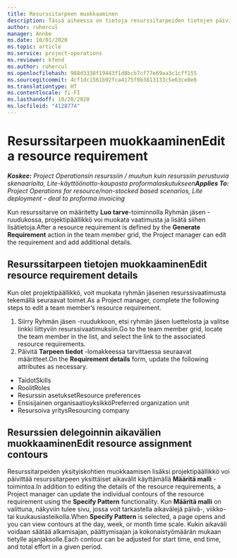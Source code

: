 ```yaml
---
title: Resurssitarpeen muokkaaminen
description: Tässä aiheessa on tietoja resurssitarpeiden tietojen päivittämisestä.
author: ruhercul
manager: Annbe
ms.date: 10/01/2020
ms.topic: article
ms.service: project-operations
ms.reviewer: kfend
ms.author: ruhercul
ms.openlocfilehash: 988d3338f19443f1d8bcb7cf77e69aa3c1cff155
ms.sourcegitcommit: 4cf1dc1561b92fca4175f0b3813133c5e63ce8e6
ms.translationtype: HT
ms.contentlocale: fi-FI
ms.lasthandoff: 10/28/2020
ms.locfileid: "4128774"
---
```

# <a name="edit-a-resource-requirement"></a><span data-ttu-id="929a6-103">Resurssitarpeen muokkaaminen</span><span class="sxs-lookup"><span data-stu-id="929a6-103">Edit a resource requirement</span></span>

<span data-ttu-id="929a6-104">_**Koskee:** Project Operationsin resurssiin / muuhun kuin resurssiin perustuvia skenaarioita, Lite-käyttöönotto-kaupasta proformalaskutukseen_</span><span class="sxs-lookup"><span data-stu-id="929a6-104">_**Applies To:** Project Operations for resource/non-stocked based scenarios, Lite deployment - deal to proforma invoicing_</span></span>

<span data-ttu-id="929a6-105">Kun resurssitarve on määritetty **Luo tarve**-toiminnolla Ryhmän jäsen -ruudukossa, projektipäällikkö voi muokata vaatimusta ja lisätä siihen lisätietoja.</span><span class="sxs-lookup"><span data-stu-id="929a6-105">After a resource requirement is defined by the **Generate Requirement** action in the team member grid, the Project manager can edit the requirement and add additional details.</span></span>

## <a name="edit-resource-requirement-details"></a><span data-ttu-id="929a6-106">Resurssitarpeen tietojen muokkaaminen</span><span class="sxs-lookup"><span data-stu-id="929a6-106">Edit resource requirement details</span></span>

<span data-ttu-id="929a6-107">Kun olet projektipäällikkö, voit muokata ryhmän jäsenen resurssivaatimusta tekemällä seuraavat toimet.</span><span class="sxs-lookup"><span data-stu-id="929a6-107">As a Project manager, complete the following steps to edit a team member’s resource requirement.</span></span>

1. <span data-ttu-id="929a6-108">Siirry Ryhmän jäsen -ruudukkoon, etsi ryhmän jäsen luettelosta ja valitse linkki liittyviin resurssivaatimuksiin.</span><span class="sxs-lookup"><span data-stu-id="929a6-108">Go to the team member grid, locate the team member in the list, and select the link to the associated resource requirements.</span></span>
2. <span data-ttu-id="929a6-109">Päivitä **Tarpeen tiedot** -lomakkeessa tarvittaessa seuraavat määritteet.</span><span class="sxs-lookup"><span data-stu-id="929a6-109">On the **Requirement details** form, update the following attributes as necessary.</span></span>

- <span data-ttu-id="929a6-110">Taidot</span><span class="sxs-lookup"><span data-stu-id="929a6-110">Skills</span></span>
- <span data-ttu-id="929a6-111">Roolit</span><span class="sxs-lookup"><span data-stu-id="929a6-111">Roles</span></span>
- <span data-ttu-id="929a6-112">Resurssin asetukset</span><span class="sxs-lookup"><span data-stu-id="929a6-112">Resource preferences</span></span>
- <span data-ttu-id="929a6-113">Ensisijainen organisaatioyksikkö</span><span class="sxs-lookup"><span data-stu-id="929a6-113">Preferred organization unit</span></span>
- <span data-ttu-id="929a6-114">Resursoiva yritys</span><span class="sxs-lookup"><span data-stu-id="929a6-114">Resourcing company</span></span>

## <a name="edit-resource-assignment-contours"></a><span data-ttu-id="929a6-115">Resurssien delegoinnin aikavälien muokkaaminen</span><span class="sxs-lookup"><span data-stu-id="929a6-115">Edit resource assignment contours</span></span>

<span data-ttu-id="929a6-116">Resurssitarpeiden yksityiskohtien muokkaamisen lisäksi projektipäällikkö voi päivittää resurssitarpeen yksittäiset aikavälit käyttämällä **Määritä malli** -toimintoa.</span><span class="sxs-lookup"><span data-stu-id="929a6-116">In addition to editing the details of the resource requirements, a Project manager can update the individual contours of the resource requirement using the **Specify Pattern** functionality.</span></span> <span data-ttu-id="929a6-117">Kun **Määritä malli** on valittuna, näkyviin tulee sivu, jossa voit tarkastella aikavälejä päivä-, viikko- tai kuukausiasteikolla.</span><span class="sxs-lookup"><span data-stu-id="929a6-117">When **Specify Pattern** is selected, a page opens and you can view contours at the day, week, or month time scale.</span></span> <span data-ttu-id="929a6-118">Kukin aikaväli voidaan säätää alkamisajan, päättymisajan ja kokonaistyömäärän mukaan tietylle ajanjaksolle.</span><span class="sxs-lookup"><span data-stu-id="929a6-118">Each contour can be adjusted for start time, end time, and total effort in a given period.</span></span>